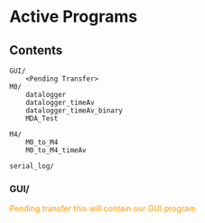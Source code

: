 # Active Programs 


## Contents 
```
GUI/ 
    <Pending Transfer>
M0/
    datalogger
    datalogger_timeAv
    datalogger_timeAv_binary
    MDA_Test

M4/ 
    M0_to_M4
    M0_to_M4_timeAv

serial_log/
```

### GUI/ 
<span style="color:#FF9900"> Pending transfer this will contain our GUI  program </span>

